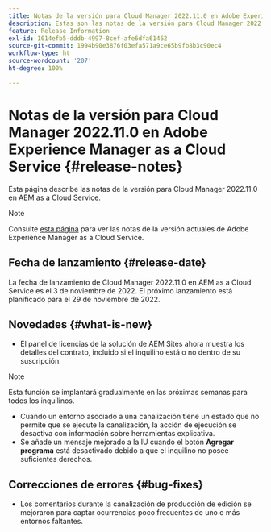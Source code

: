 ```yaml
---
title: Notas de la versión para Cloud Manager 2022.11.0 en Adobe Experience Manager as a Cloud Service
description: Estas son las notas de la versión para Cloud Manager 2022.11.0 en AEM as a Cloud Service.
feature: Release Information
exl-id: 1014efb5-dddb-4997-8cef-afe6dfa61462
source-git-commit: 1994b90e3876f03efa571a9ce65b9fb8b3c90ec4
workflow-type: ht
source-wordcount: '207'
ht-degree: 100%

---
```


# Notas de la versión para Cloud Manager 2022.11.0 en Adobe Experience Manager as a Cloud Service {#release-notes}

Esta página describe las notas de la versión para Cloud Manager 2022.11.0 en AEM as a Cloud Service.

>[!NOTE]
>
>Consulte [esta página](/help/release-notes/release-notes-cloud/release-notes-current.md) para ver las notas de la versión actuales de Adobe Experience Manager as a Cloud Service.

## Fecha de lanzamiento {#release-date}

La fecha de lanzamiento de Cloud Manager 2022.11.0 en AEM as a Cloud Service es el 3 de noviembre de 2022. El próximo lanzamiento está planificado para el 29 de noviembre de 2022.

## Novedades {#what-is-new}

* El panel de licencias de la solución de AEM Sites ahora muestra los detalles del contrato, incluido si el inquilino está o no dentro de su suscripción.

>[!NOTE]
>
> Esta función se implantará gradualmente en las próximas semanas para todos los inquilinos.

* Cuando un entorno asociado a una canalización tiene un estado que no permite que se ejecute la canalización, la acción de ejecución se desactiva con información sobre herramientas explicativa.
* Se añade un mensaje mejorado a la IU cuando el botón **Agregar programa** está desactivado debido a que el inquilino no posee suficientes derechos.

## Correcciones de errores {#bug-fixes}

* Los comentarios durante la canalización de producción de edición se mejoraron para captar ocurrencias poco frecuentes de uno o más entornos faltantes.
